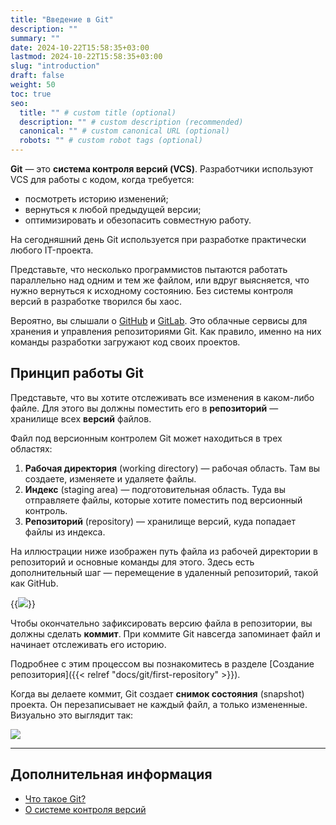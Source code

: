 ```yaml
---
title: "Введение в Git"
description: ""
summary: ""
date: 2024-10-22T15:58:35+03:00
lastmod: 2024-10-22T15:58:35+03:00
slug: "introduction"
draft: false
weight: 50
toc: true
seo:
  title: "" # custom title (optional)
  description: "" # custom description (recommended)
  canonical: "" # custom canonical URL (optional)
  robots: "" # custom robot tags (optional)
---
```


**Git** — это **система контроля версий (VCS)**. Разработчики используют VCS для работы с кодом, когда требуется:
- посмотреть историю изменений;
- вернуться к любой предыдущей версии;
- оптимизировать и обезопасить совместную работу.

На сегодняшний день Git используется при разработке практически любого IT-проекта.

Представьте, что несколько программистов пытаются работать параллельно над одним
и тем же файлом, или вдруг выясняется, что нужно вернуться к исходному
состоянию. Без системы контроля версий в разработке творился бы хаос.

Вероятно, вы слышали о [GitHub](https://github.com) и
[GitLab](https://about.gitlab.com). Это облачные сервисы для хранения и
управления репозиториями Git. Как правило,
именно на них команды разработки загружают код своих проектов.

## Принцип работы Git

Представьте, что вы хотите отслеживать все изменения в каком-либо файле.
Для этого вы должны поместить его в **репозиторий** — хранилище всех **версий** файлов.

Файл под версионным контролем Git может находиться в трех областях:

1.  **Рабочая директория** (working directory) — рабочая область. Там вы
    создаете, изменяете и удаляете файлы.
2.  **Индекс** (staging area) — подготовительная область. Туда вы отправляете
    файлы, которые хотите поместить под версионный контроль. 
3.  **Репозиторий** (repository) — хранилище версий, куда попадает файлы из
    индекса.

На иллюстрации ниже изображен путь файла из рабочей директории в
репозиторий и основные команды для этого. Здесь есть дополнительный шаг — перемещение
в удаленный репозиторий, такой как GitHub.

{{<img src="images/git-overview-1.png">}}

Чтобы окончательно зафиксировать версию файла в репозитории, вы должны сделать
**коммит**. При коммите Git навсегда запоминает файл и начинает отслеживать
его историю.

Подробнее с этим процессом вы познакомитесь в разделе
[Создание репозитория]({{< relref "docs/git/first-repository" >}}).

Когда вы делаете коммит, Git создает **снимок состояния** (snapshot) проекта.
Он перезаписывает не каждый файл, а только измененные.
Визуально это выглядит так:

<img src="/images/git-overview-2.png">

---

## Дополнительная информация

-  [Что такое Git?](https://git-scm.com/book/ru/v2/%D0%92%D0%B2%D0%B5%D0%B4%D0%B5%D0%BD%D0%B8%D0%B5-%D0%A7%D1%82%D0%BE-%D1%82%D0%B0%D0%BA%D0%BE%D0%B5-Git%3F)
-  [О системе контроля версий](https://git-scm.com/book/ru/v2/%D0%92%D0%B2%D0%B5%D0%B4%D0%B5%D0%BD%D0%B8%D0%B5-%D0%9E-%D1%81%D0%B8%D1%81%D1%82%D0%B5%D0%BC%D0%B5-%D0%BA%D0%BE%D0%BD%D1%82%D1%80%D0%BE%D0%BB%D1%8F-%D0%B2%D0%B5%D1%80%D1%81%D0%B8%D0%B9)